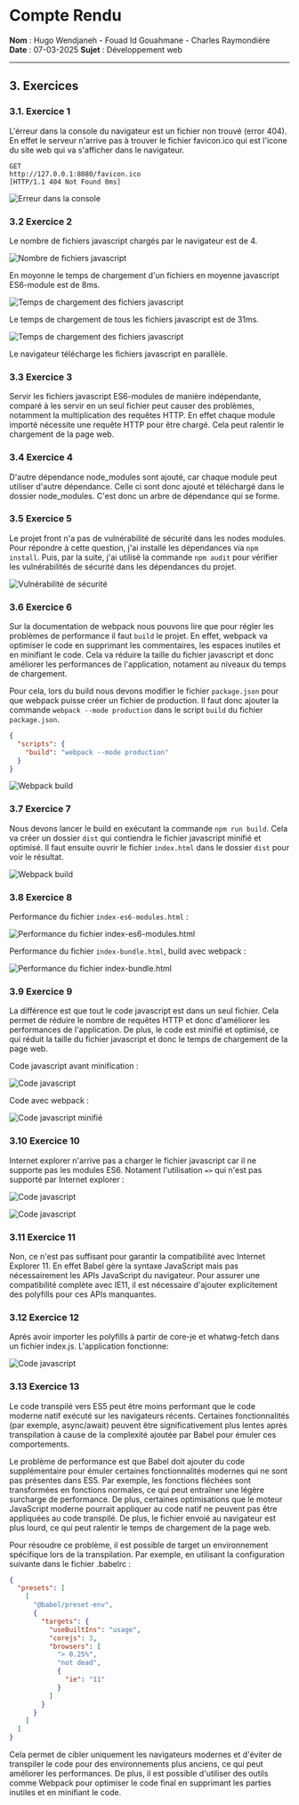 # Compte Rendu

**Nom** : Hugo Wendjaneh - Fouad Id Gouahmane - Charles Raymondière
**Date** : 07-03-2025
**Sujet** : Développement web

---

## 3. Exercices

### 3.1. Exercice 1

L'érreur dans la console du navigateur est un fichier non trouvé (error 404). En effet le serveur n'arrive pas à trouver le fichier favicon.ico qui est l'icone du site web qui va s'afficher dans le navigateur.

```
GET
http://127.0.0.1:8080/favicon.ico
[HTTP/1.1 404 Not Found 0ms]
```

![Erreur dans la console](images/error_console.png)

### 3.2 Exercice 2

Le nombre de fichiers javascript chargés par le navigateur est de 4.

![Nombre de fichiers javascript](images/loaded_js_files.png)

En moyonne le temps de chargement d'un fichiers en moyenne javascript ES6-module est de 8ms.

![Temps de chargement des fichiers javascript](images/loading_time_js_files.png)

Le temps de chargement de tous les fichiers javascript est de 31ms.

![Temps de chargement des fichiers javascript](images/loading_time_js_files.png)

Le navigateur télécharge les fichiers javascript en parallèle.

### 3.3 Exercice 3

Servir les fichiers javascript ES6-modules de manière indépendante, comparé à les servir en un seul fichier peut causer des problèmes, notamment la multiplication des requêtes HTTP. En effet chaque module importé nécessite une requête HTTP pour être chargé. Cela peut ralentir le chargement de la page web.

### 3.4 Exercice 4

D'autre dépendance node_modules sont ajouté, car chaque module peut utiliser d'autre dépendance. Celle ci sont donc ajouté et téléchargé dans le dossier node_modules. C'est donc un arbre de dépendance qui se forme.

### 3.5 Exercice 5

Le projet front n'a pas de vulnérabilité de sécurité dans les nodes modules.
Pour répondre à cette question, j'ai installé les dépendances via `npm install`. Puis, par la suite,
j'ai utilisé la commande `npm audit` pour vérifier les vulnérabilités de sécurité dans les dépendances du projet.

![Vulnérabilité de sécurité](images/audit.png)

### 3.6 Exercice 6

Sur la documentation de webpack nous pouvons lire que pour régler les problèmes de performance il faut `build` le projet. En effet, webpack va optimiser le code en supprimant les commentaires, les espaces inutiles et en minifiant le code. Cela va réduire la taille du fichier javascript et donc améliorer les performances de l'application, notament au niveaux du temps de chargement.

Pour cela, lors du build nous devons modifier le fichier `package.json` pour que webpack puisse créer un fichier de production. Il faut donc ajouter la commande `webpack --mode production` dans le script `build` du fichier `package.json`.

```json
{
  "scripts": {
    "build": "webpack --mode production"
  }
}
```

![Webpack build](images/webpack_build.png)

### 3.7 Exercice 7

Nous devons lancer le build en exécutant la commande `npm run build`. Cela va créer un dossier `dist` qui contiendra le fichier javascript minifié et optimisé. Il faut ensuite ouvrir le fichier `index.html` dans le dossier `dist` pour voir le résultat.

![Webpack build](images/webpack_builded.png)

### 3.8 Exercice 8

Performance du fichier `index-es6-modules.html` :

![Performance du fichier index-es6-modules.html](images/performance_index-es6-modules.png)

Performance du fichier `index-bundle.html`, build avec webpack :

![Performance du fichier index-bundle.html](images/performance_index-bundle.png)

### 3.9 Exercice 9

La différence est que tout le code javascript est dans un seul fichier. Cela permet de réduire le nombre de requêtes HTTP et donc d'améliorer les performances de l'application. De plus, le code est minifié et optimisé, ce qui réduit la taille du fichier javascript et donc le temps de chargement de la page web.

Code javascript avant minification :

![Code javascript](images/javascript_code.png)

Code avec webpack :

![Code javascript minifié](images/javascript_code_minified.png)

### 3.10 Exercice 10

Internet explorer n'arrive pas a charger le fichier javascript car il ne supporte pas les modules ES6. Notament l'utilisation `=>` qui n'est pas supporté par Internet explorer :

![Code javascript](images/error_ie.png)

![Code javascript](images/error_ie_ligne_1.png)

### 3.11 Exercice 11

Non, ce n'est pas suffisant pour garantir la compatibilité avec Internet Explorer 11. En effet Babel gère la syntaxe JavaScript mais pas nécessairement les APIs JavaScript du navigateur. Pour assurer une compatibilité complète avec IE11, il est nécessaire d'ajouter explicitement des polyfills pour ces APIs manquantes.

### 3.12 Exercice 12

Aprés avoir importer les polyfills à partir de core-je et whatwg-fetch dans un fichier index.js. L'application fonctionne:

![Code javascript](images/ie_success.png)

### 3.13 Exercice 13

Le code transpilé vers ES5 peut être moins performant que le code moderne natif exécuté sur les navigateurs récents. Certaines fonctionnalités (par exemple, async/await) peuvent être significativement plus lentes après transpilation à cause de la complexité ajoutée par Babel pour émuler ces comportements.

Le problème de performance est que Babel doit ajouter du code supplémentaire pour émuler certaines fonctionnalités modernes qui ne sont pas présentes dans ES5. Par exemple, les fonctions fléchées sont transformées en fonctions normales, ce qui peut entraîner une légère surcharge de performance. De plus, certaines optimisations que le moteur JavaScript moderne pourrait appliquer au code natif ne peuvent pas être appliquées au code transpilé. De plus, le fichier envoié au navigateur est plus lourd, ce qui peut ralentir le temps de chargement de la page web.

Pour résoudre ce problème, il est possible de target un environnement spécifique lors de la transpilation. Par exemple, en utilisant la configuration suivante dans le fichier .babelrc :

```json
{
  "presets": [
    [
      "@babel/preset-env",
      {
        "targets": {
          "useBuiltIns": "usage",
          "corejs": 3,
          "browsers": [
            "> 0.25%",
            "not dead",
            {
              "ie": "11"
            }
          ]
        }
      }
    ]
  ]
}
```

Cela permet de cibler uniquement les navigateurs modernes et d'éviter de transpiler le code pour des environnements plus anciens, ce qui peut améliorer les performances. De plus, il est possible d'utiliser des outils comme Webpack pour optimiser le code final en supprimant les parties inutiles et en minifiant le code.
